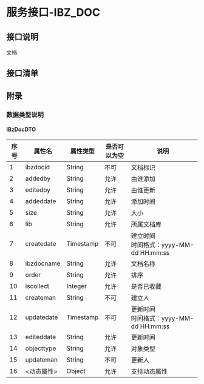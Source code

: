 # 服务接口-IBZ_DOC
## 接口说明
文档

## 接口清单
## 附录
### 数据类型说明
#### IBzDocDTO
| 序号 | 属性名 | 属性类型 | 是否可以为空 | 说明 |
| ---- | ---- | ---- | ---- | ---- |
| 1 | ibzdocid | String | 不可 | 文档标识 |
| 2 | addedby | String | 允许 | 由谁添加 |
| 3 | editedby | String | 允许 | 由谁更新 |
| 4 | addeddate | String | 允许 | 添加时间 |
| 5 | size | String | 允许 | 大小 |
| 6 | lib | String | 允许 | 所属文档库 |
| 7 | createdate | Timestamp | 不可 | 建立时间<br>时间格式：yyyy-MM-dd HH:mm:ss |
| 8 | ibzdocname | String | 允许 | 文档名称 |
| 9 | order | String | 允许 | 排序 |
| 10 | iscollect | Integer | 允许 | 是否已收藏 |
| 11 | createman | String | 不可 | 建立人 |
| 12 | updatedate | Timestamp | 不可 | 更新时间<br>时间格式：yyyy-MM-dd HH:mm:ss |
| 13 | editeddate | String | 允许 | 更新时间 |
| 14 | objecttype | String | 允许 | 对象类型 |
| 15 | updateman | String | 不可 | 更新人 |
| 16 | <动态属性> | Object | 允许 | 支持动态属性 |

